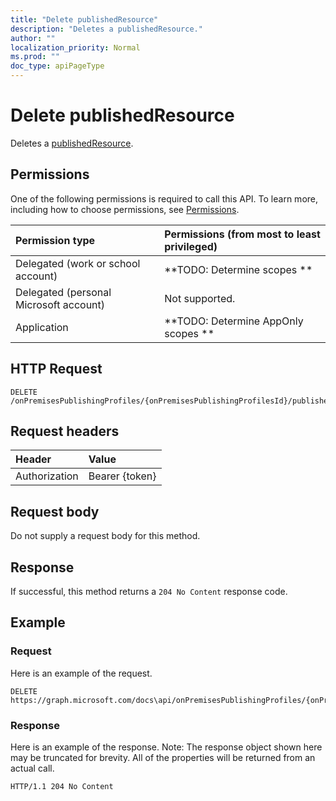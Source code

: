 ```yaml
---
title: "Delete publishedResource"
description: "Deletes a publishedResource."
author: ""
localization_priority: Normal
ms.prod: ""
doc_type: apiPageType
---
```


# Delete publishedResource

Deletes a [publishedResource](../resources/publishedresource.md).

## Permissions
One of the following permissions is required to call this API. To learn more, including how to choose permissions, see [Permissions](/concepts/permissions-reference.md).

|Permission type|Permissions (from most to least privileged)|
|:---|:---|
|Delegated (work or school account)|**TODO: Determine scopes **|
|Delegated (personal Microsoft account)|Not supported.|
|Application|**TODO: Determine AppOnly scopes **|

## HTTP Request
<!-- {
  "blockType": "ignored"
}
-->
``` http
DELETE /onPremisesPublishingProfiles/{onPremisesPublishingProfilesId}/publishedResources/{publishedResourceId}
```

## Request headers
|Header|Value|
|:---|:---|
|Authorization|Bearer {token}|

## Request body
Do not supply a request body for this method.

## Response
If successful, this method returns a `204 No Content` response code.

## Example

### Request
Here is an example of the request.
<!-- {
  "blockType": "request",
  "name": "delete_publishedresource"
}
-->
``` http
DELETE https://graph.microsoft.com/docs\api/onPremisesPublishingProfiles/{onPremisesPublishingProfilesId}/publishedResources/{publishedResourceId}
```

### Response
Here is an example of the response. Note: The response object shown here may be truncated for brevity. All of the properties will be returned from an actual call.
<!-- {
  "blockType": "response",
  "truncated": true
}
-->
``` http
HTTP/1.1 204 No Content
```

